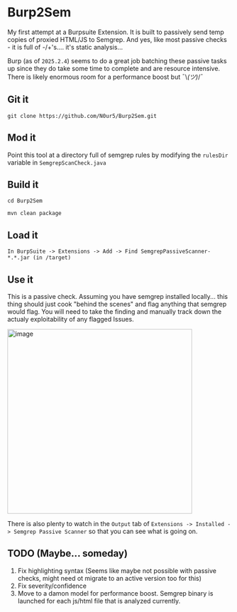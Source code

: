 # Burp2Sem
My first attempt at a Burpsuite Extension. It is built to passively send temp copies of proxied HTML/JS to Semgrep. And yes, like most passive checks - it is full of -/+'s.... it's static analysis... 

Burp (as of `2025.2.4`) seems to do a great job batching these passive tasks up since they do take some time to complete and are resource intensive. There is likely enormous room for a performance boost but  ¯\\_(ツ)_/¯

## Git it
`git clone https://github.com/N0ur5/Burp2Sem.git`

## Mod it
Point this tool at a directory full of semgrep rules by modifying the `rulesDir` variable in `SemgrepScanCheck.java`

## Build it
`cd Burp2Sem`

`mvn clean package`

## Load it
`In BurpSuite -> Extensions -> Add -> Find SemgrepPassiveScanner-*.*.jar (in /target)`

## Use it
This is a passive check. Assuming you have semgrep installed locally... this thing should just cook "behind the scenes" and flag anything that semgrep would flag. You will need to take the finding and manually track down the actualy exploitability of any flagged Issues.

<img width="416" alt="image" src="https://github.com/user-attachments/assets/6b302ae7-834a-445f-856b-92047ce87326" />

There is also plenty to watch in the `Output` tab of `Extensions -> Installed -> Semgrep Passive Scanner` so that you can see what is going on.

## TODO (Maybe... someday)
1. Fix highlighting syntax (Seems like maybe not possible with passive checks, might need ot migrate to an active version too for this)
2. Fix severity/confidence
3. Move to a damon model for performance boost. Semgrep binary is launched for each js/html file that is analyzed currently. 
